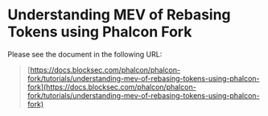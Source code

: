 # Understanding MEV of Rebasing Tokens using Phalcon Fork

Please see the document in the following URL:

> [https://docs.blocksec.com/phalcon/phalcon-fork/tutorials/understanding-mev-of-rebasing-tokens-using-phalcon-fork](https://docs.blocksec.com/phalcon/phalcon-fork/tutorials/understanding-mev-of-rebasing-tokens-using-phalcon-fork)

